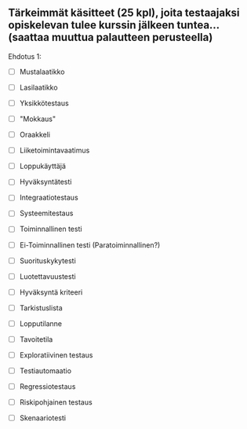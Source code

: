## Tärkeimmät käsitteet (25 kpl), joita testaajaksi opiskelevan tulee kurssin jälkeen tuntea... (saattaa muuttua palautteen perusteella)

Ehdotus 1:


- [ ] Mustalaatikko
- [ ] Lasilaatikko
- [ ] Yksikkötestaus
- [ ] "Mokkaus"
- [ ] Oraakkeli
- [ ] Liiketoimintavaatimus
- [ ] Loppukäyttäjä
- [ ] Hyväksyntätesti
- [ ] Integraatiotestaus
- [ ] Systeemitestaus
- [ ] Toiminnallinen testi
- [ ] Ei-Toiminnallinen testi (Paratoiminnallinen?)
- [ ] Suorituskykytesti
- [ ] Luotettavuustesti
- [ ] Hyväksyntä kriteeri
- [ ] Tarkistuslista
- [ ] Lopputilanne
- [ ] Tavoitetila
- [ ] Exploratiivinen testaus
- [ ] Testiautomaatio
- [ ] Regressiotestaus
- [ ] Riskipohjainen testaus
- [ ] Skenaariotesti










